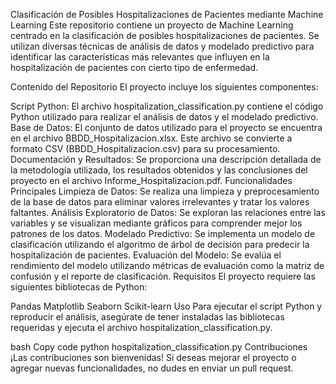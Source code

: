 Clasificación de Posibles Hospitalizaciones de Pacientes mediante Machine Learning
Este repositorio contiene un proyecto de Machine Learning centrado en la clasificación de posibles hospitalizaciones de pacientes. Se utilizan diversas técnicas de análisis de datos y modelado predictivo para identificar las características más relevantes que influyen en la hospitalización de pacientes con cierto tipo de enfermedad.

Contenido del Repositorio
El proyecto incluye los siguientes componentes:

Script Python: El archivo hospitalization_classification.py contiene el código Python utilizado para realizar el análisis de datos y el modelado predictivo.
Base de Datos: El conjunto de datos utilizado para el proyecto se encuentra en el archivo BBDD_Hospitalizacion.xlsx. Este archivo se convierte a formato CSV (BBDD_Hospitalizacion.csv) para su procesamiento.
Documentación y Resultados: Se proporciona una descripción detallada de la metodología utilizada, los resultados obtenidos y las conclusiones del proyecto en el archivo Informe_Hospitalizacion.pdf.
Funcionalidades Principales
Limpieza de Datos: Se realiza una limpieza y preprocesamiento de la base de datos para eliminar valores irrelevantes y tratar los valores faltantes.
Análisis Exploratorio de Datos: Se exploran las relaciones entre las variables y se visualizan mediante gráficos para comprender mejor los patrones de los datos.
Modelado Predictivo: Se implementa un modelo de clasificación utilizando el algoritmo de árbol de decisión para predecir la hospitalización de pacientes.
Evaluación del Modelo: Se evalúa el rendimiento del modelo utilizando métricas de evaluación como la matriz de confusión y el reporte de clasificación.
Requisitos
El proyecto requiere las siguientes bibliotecas de Python:

Pandas
Matplotlib
Seaborn
Scikit-learn
Uso
Para ejecutar el script Python y reproducir el análisis, asegúrate de tener instaladas las bibliotecas requeridas y ejecuta el archivo hospitalization_classification.py.

bash
Copy code
python hospitalization_classification.py
Contribuciones
¡Las contribuciones son bienvenidas! Si deseas mejorar el proyecto o agregar nuevas funcionalidades, no dudes en enviar un pull request.


